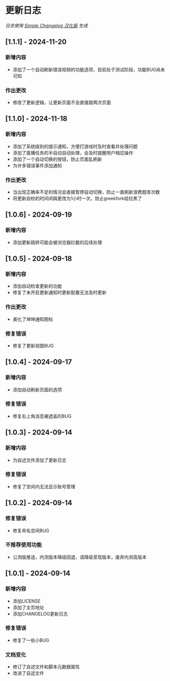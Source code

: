 # 更新日志

*日志使用 [Simple Changelog 汉化版](https://github.com/NiButCrazy/simple-changelog-Chinese) 生成*

## [1.1.1] - 2024-11-20
### 新增内容
- 添加了一个自动刷新错误视频的功能选项，目前处于测试阶段，功能BUG尚未可知

### 作出更改
- 修改了更新逻辑，让更新页面不会直接跳两次页面


## [1.1.0] - 2024-11-18
### 新增内容
- 添加了系统级别的提示通知，方便打游戏时及时查看并处理问题
- 添加了直播任务的半自动自动处理，会及时提醒用户相应操作
- 添加了一个自动切换的按钮，防止页面乱刷新
- 为许多错误事件添加通知

### 作出更改
- 当出现正确率不足的情况会直接暂停自动切换，防止一直刷新浪费题库次数
- 将更新自检的时间间隔更改为1小时一次，防止greekfork给拉黑了


## [1.0.6] - 2024-09-19
### 新增内容
- 添加更新跳转可能会被浏览器拦截的后续处理


## [1.0.5] - 2024-09-18
### 新增内容
- 添加自动检查更新的功能
- 修复了未开启更新通知时更新配置无法及时更新

### 作出更改
- 美化了坤坤通知图标

### 修复错误
- 修复了更新视图BUG


## [1.0.4] - 2024-09-17
### 新增内容
- 添加自动刷新页面的选项

### 修复错误
- 修复右上角消息被遮盖的BUG


## [1.0.3] - 2024-09-14
### 新增内容
- 为自述文件添加了更新日志

### 修复错误
- 修复了空间内无法显示账号管理


## [1.0.2] - 2024-09-14
### 修复错误
- 修复命名空间BUG

### 不推荐使用功能
- 公测版推送，内测版本降级回退，请降级至现版本，废弃内测高版本


## [1.0.1] - 2024-09-14
### 新增内容
- 添加LICENSE
- 添加了主页地址
- 添加CHANGELOG更新日志

### 修复错误
- 修复了一些小BUG

### 文档变化
- 修订了自述文件和脚本元数据属性
- 改进了自述文件